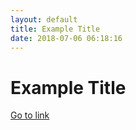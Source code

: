 ```yaml
---
layout: default
title: Example Title
date: 2018-07-06 06:18:16
---
```


# Example Title

[Go to link](http://example.com)


